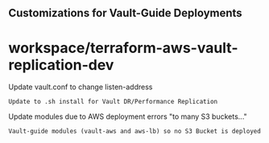 ## Customizations for Vault-Guide Deployments
# workspace/terraform-aws-vault-replication-dev

Update vault.conf to change listen-address 
```
Update to .sh install for Vault DR/Performance Replication 
```
Update modules due to AWS deployment errors "to many S3 buckets..."
```
Vault-guide modules (vault-aws and aws-lb) so no S3 Bucket is deployed
```
